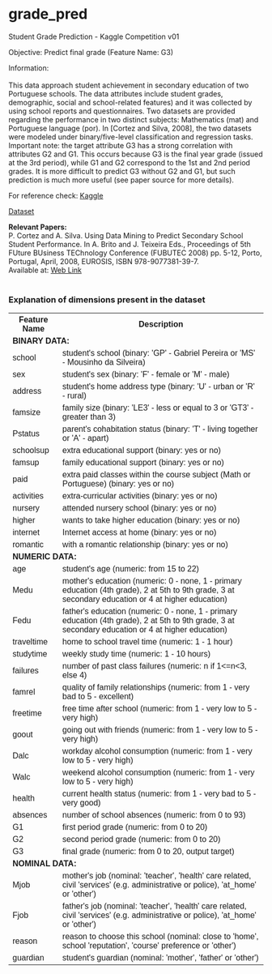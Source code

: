 # grade_pred
Student Grade Prediction - Kaggle Competition v01

Objective: Predict final grade (Feature Name: G3)

Information:<br><br>
This data approach student achievement in secondary education of two Portuguese schools. The data attributes include student grades, demographic, social and school-related features) and it was collected by using school reports and questionnaires. Two datasets are provided regarding the performance in two distinct subjects: Mathematics (mat) and Portuguese language (por). In [Cortez and Silva, 2008], the two datasets were modeled under binary/five-level classification and regression tasks. Important note: the target attribute G3 has a strong correlation with attributes G2 and G1. This occurs because G3 is the final year grade (issued at the 3rd period), while G1 and G2 correspond to the 1st and 2nd period grades. It is more difficult to predict G3 without G2 and G1, but such prediction is much more useful (see paper source for more details).


For reference check: <a href="https://www.kaggle.com/dipam7/student-grade-prediction">Kaggle</a>


<a href="https://www.kaggle.com/dipam7/student-grade-prediction/download"> Dataset </a>

<strong>Relevant Papers:</strong><br>
P. Cortez and A. Silva. Using Data Mining to Predict Secondary School Student Performance. In A. Brito and J. Teixeira Eds., Proceedings of 5th FUture BUsiness TEChnology Conference (FUBUTEC 2008) pp. 5-12, Porto, Portugal, April, 2008, EUROSIS, ISBN 978-9077381-39-7.<br>
Available at: <a href="http://www3.dsi.uminho.pt/pcortez/student.pdf">Web Link</a>
<br><br>

<html>
<head>
<style>
table {
  font-family: arial, sans-serif;
  border-collapse: collapse;
  width: 100%;
}

td, th {
  border: 1px solid #dddddd;
  text-align: left;
  padding: 8px;
}

tr:nth-child(even) {
  background-color: #dddddd;
}
</style>
</head>
<body>
<h3>Explanation of dimensions present in the dataset</h3>
<table>
  <tr>
    <th>Feature Name</th>
    <th>Description</th>
  </tr>
  <tr>
    <td colspan="2" style="align:right;"><strong>BINARY DATA:</strong></td>
  </tr>
  <tr>
    <td>school</td>
    <td>student's school (binary: 'GP' - Gabriel Pereira or 'MS' - Mousinho da Silveira)</td>
  </tr>
  <tr>
    <td>sex</td>
    <td>student's sex (binary: 'F' - female or 'M' - male)</td>
  </tr>
  <tr>
    <td>address</td>
    <td>student's home address type (binary: 'U' - urban or 'R' - rural)</td>
  </tr>
  <tr>
    <td>famsize</td>
    <td>family size (binary: 'LE3' - less or equal to 3 or 'GT3' - greater than 3)</td>
  </tr>
  <tr>
    <td>Pstatus</td>
    <td>parent's cohabitation status (binary: 'T' - living together or 'A' - apart)</td>
  </tr>
  <tr>
    <td>schoolsup</td>
    <td>extra educational support (binary: yes or no)</td>
  </tr>
  <tr>
    <td>famsup</td>
    <td>family educational support (binary: yes or no)</td>
  </tr>
  <tr>
    <td>paid</td>
    <td>extra paid classes within the course subject (Math or Portuguese) (binary: yes or no)</td>
  </tr>
  <tr>
    <td>activities</td>
    <td>extra-curricular activities (binary: yes or no)</td>
  </tr>
  <tr>
    <td>nursery</td>
    <td>attended nursery school (binary: yes or no)</td>
  </tr>
  <tr>
    <td>higher</td>
    <td>wants to take higher education (binary: yes or no)</td>
  </tr>
  <tr>
    <td>internet</td>
    <td>Internet access at home (binary: yes or no)</td>
  </tr>
  <tr>
    <td>romantic</td>
    <td>with a romantic relationship (binary: yes or no)</td>
  </tr>
  <tr>
    <td colspan="2" style="align:right;"><strong>NUMERIC DATA:</strong></td>
  </tr>
  <tr>
    <td>age</td>
    <td>student's age (numeric: from 15 to 22)</td>
  </tr>
  <tr>
    <td>Medu</td>
    <td>mother's education (numeric: 0 - none, 1 - primary education (4th grade), 2 at 5th to 9th grade, 3 at secondary education or 4 at higher education)</td>
  </tr>
  <tr>
    <td>Fedu</td>
    <td>father's education (numeric: 0 - none, 1 - primary education (4th grade), 2 at 5th to 9th grade, 3 at secondary education or 4 at higher education)</td>
  </tr>
  <tr>
    <td>traveltime</td>
    <td>home to school travel time (numeric: 1 - 1 hour)</td>
  </tr>
  <tr>
    <td>studytime</td>
    <td> weekly study time (numeric: 1 - 10 hours)</td>
  </tr>
  <tr>
    <td>failures</td>
    <td> number of past class failures (numeric: n if 1<=n<3, else 4)</td>
  </tr>
  <tr>
    <td>famrel</td>
    <td> quality of family relationships (numeric: from 1 - very bad to 5 - excellent)</td>
  </tr>
  <tr>
    <td>freetime</td>
    <td>free time after school (numeric: from 1 - very low to 5 - very high)</td>
  </tr>
  <tr>
    <td>goout</td>
    <td>going out with friends (numeric: from 1 - very low to 5 - very high)</td>
  </tr>
  <tr>
    <td>Dalc</td>
    <td>workday alcohol consumption (numeric: from 1 - very low to 5 - very high)</td>
  </tr>
  <tr>
    <td>Walc</td>
    <td>weekend alcohol consumption (numeric: from 1 - very low to 5 - very high)</td>
  </tr>  
  <tr>
    <td>health</td>
    <td>current health status (numeric: from 1 - very bad to 5 - very good)</td>
  </tr>  
  <tr>
    <td>absences</td>
    <td>number of school absences (numeric: from 0 to 93)</td>
  </tr>
  <tr>
    <td>G1</td>
    <td>first period grade (numeric: from 0 to 20)</td>
  </tr> 
  <tr>
    <td>G2</td>
    <td>second period grade (numeric: from 0 to 20)</td>
  </tr> 
  <tr>
    <td>G3</td>
    <td>final grade (numeric: from 0 to 20, output target)</td>
  </tr> 
  <tr>
    <td colspan="2" style="align:right;"><strong>NOMINAL DATA:</strong></td>
  </tr>
  <tr>
    <td>Mjob</td>
    <td>mother's job (nominal: 'teacher', 'health' care related, civil 'services' (e.g. administrative or police), 'at_home' or 'other')</td>
  </tr> 
  <tr>
    <td>Fjob</td>
    <td>father's job (nominal: 'teacher', 'health' care related, civil 'services' (e.g. administrative or police), 'at_home' or 'other')</td>
  </tr> 
  <tr>
    <td>reason</td>
    <td>reason to choose this school (nominal: close to 'home', school 'reputation', 'course' preference or 'other')</td>
  </tr> 
  <tr>
    <td>guardian</td>
    <td>student's guardian (nominal: 'mother', 'father' or 'other')</td>
  </tr> 
</table>

</body>
</html>
